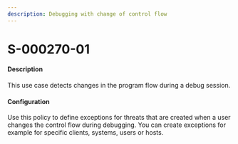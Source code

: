 ```yaml
---
description: Debugging with change of control flow
---
```


# S-000270-01

#### Description

This use case detects changes in the program flow during a debug session.

#### Configuration

Use this policy to define exceptions for threats that are created when a user changes the control flow during debugging. You can create exceptions for example for specific clients, systems, users or hosts.
